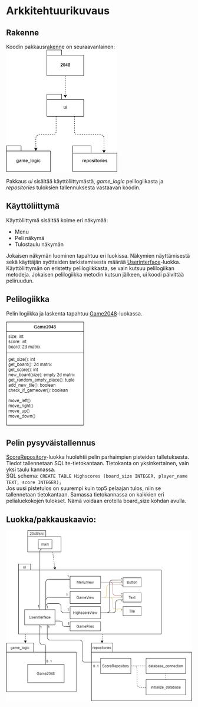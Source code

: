 # Arkkitehtuurikuvaus

## Rakenne
Koodin pakkausrakenne on seuraavanlainen:  
![Pakkausrakenne](./kuvat/Pakkausrakenne.png)

Pakkaus *ui* sisältää käyttöliittymästä, *game_logic* pelilogiikasta ja *repositories* tuloksien tallennuksesta vastaavan koodin.

## Käyttöliittymä
Käyttöliittymä sisältää kolme eri näkymää:
- Menu
- Peli näkymä
- Tulostaulu näkymän  

Jokaisen näkymän luominen tapahtuu eri luokissa. Näkymien näyttämisestä sekä käyttäjän syötteiden tarkistamisesta määrää [Userinterface](../2048/src/ui/ui.py)-luokka. Käyttöliittymän on eristetty pelilogiikkasta, se vain kutsuu pelilogiikan metodeja. Jokaisen pelilogiikka metodin kutsun jälkeen, ui koodi päivittää peliruudun.

## Pelilogiikka
Pelin logiikka ja laskenta tapahtuu [Game2048](../2048/src/game_logic/game2048.py)-luokassa.

![Pelilogiikka](./kuvat/Pelilogiikka.png)

## Pelin pysyväistallennus
[ScoreRepository](../2048/src/repositories/score_repository.py)-luokka huolehtii pelin parhaimpien pisteiden talletuksesta. Tiedot tallennetaan SQLite-tietokantaan.
Tietokanta on yksinkertainen, vain yksi taulu kannassa.  
SQL schema: ```CREATE TABLE Highscores (board_size INTEGER, player_name TEXT, score INTEGER);```  
Jos uusi pistetulos on suurempi kuin top5 pelaajan tulos, niin se tallennetaan tietokantaan. Samassa tietokannassa on kaikkien eri pelialuekokojen tulokset. Nämä voidaan erotella board_size kohdan avulla.

## Luokka/pakkauskaavio:
![Luokkakaavio](./kuvat/Luokkakaavio.png)



